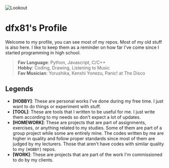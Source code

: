 ![Lookout](https://dfx81.github.io/res/lookout.png)  
  
# dfx81's Profile

Welcome to my profile, you can see most of my repos.
Most of my old stuff is also here. I like to keep
them as a reminder on how far I've come since I
started programming in high school.

> **Fav Language**: Python, Javascript, C/C++  
> **Hobby**: Coding, Drawing, Listening to Music  
> **Fav Musician**: Yorushika, Kenshi Yonezu, Panic! at The Disco  

## Legends

- **[HOBBY]**: These are personal works I've done during my
free time. I just want to do things or experiment with stuff.  
- **[TOOL]**: These are tools that I written to be useful for
me. I just write them according to my needs so don't expect
a lot of updates.  
- **[HOMEWORK]**: These are projects that are part of assignments,
exercises, or anything related to my studies. Some of them are
part of a group project while some are entirely mine. The codes
written by me are higher in quality and follow proper standards
since most of them are judged by my lecturers. Those that aren't
have codes with similar quality to my ```[HOBBY]``` repos.  
- **[WORK]**: These are projects that are part of the work I'm
commissioned to do by my clients.  
